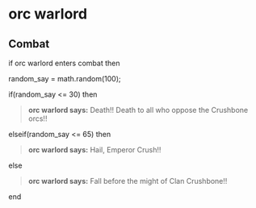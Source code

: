 # orc warlord
## Combat

if orc warlord enters combat  then


random_say = math.random(100);


if(random_say <= 30) then



>**orc warlord says:** Death!!  Death to all who oppose the Crushbone orcs!!


elseif(random_say <= 65) then



>**orc warlord says:** Hail, Emperor Crush!!


else



>**orc warlord says:** Fall before the might of Clan Crushbone!!

end